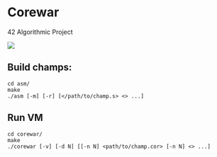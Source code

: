 # Corewar

42 Algorithmic Project

![](Corewar.gif)

## Build champs:
```
cd asm/
make
./asm [-m] [-r] [</path/to/champ.s> <> ...]
```

## Run VM
```
cd corewar/
make
./corewar [-v] [-d N] [[-n N] <path/to/champ.cor> [-n N] <> ...]
```
